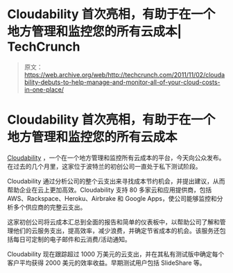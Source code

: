 # Cloudability 首次亮相，有助于在一个地方管理和监控您的所有云成本| TechCrunch

> 原文：<https://web.archive.org/web/http://techcrunch.com/2011/11/02/cloudability-debuts-to-help-manage-and-monitor-all-of-your-cloud-costs-in-one-place/>

# Cloudability 首次亮相，有助于在一个地方管理和监控您的所有云成本

[Cloudability](https://web.archive.org/web/20230403171235/https://www.cloudability.com/) ，一个在一个地方管理和监控所有云成本的平台，今天向公众发布。在过去的几个月里，这家位于波特兰的初创公司一直处于私下测试阶段。

Cloudability 通过分析公司的整个云支出来寻找成本节约机会，并提出建议，从而帮助企业在云上更加高效。Cloudability 支持 80 多家云和应用提供商，包括 AWS、Rackspace、Heroku、Airbrake 和 Google Apps，使公司能够监控和分析多个供应商的完整云支出。

这家初创公司将云成本汇总到全面的报告和简单的仪表板中，以帮助公司了解和管理他们的云服务支出，提高效率，减少浪费，并确定节省成本的机会。该服务还包括每日可定制的电子邮件和云消费/活动通知。

Cloudability 现在跟踪超过 1000 万美元的云支出，并在其私有测试版中确定每个客户平均获得 2000 美元的效率收益。早期测试用户包括 SlideShare 等。